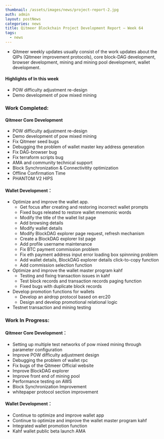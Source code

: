 ```yaml
---
thumbnail: /assets/images/news/project-report-2.jpg
auth: admin
layout: postNews
categories: news
title: Qitmeer Blockchain Project Development Report — Week 64
tags:
  - news
---
```


* Qitmeer weekly updates usually consist of the work updates about the QIPs (Qitmeer improvement protocols), core block-DAG development, browser development, mining and mining pool development, wallet development.
#### Highlights of In this week
* POW difficulty adjustment re-design
* Demo development of pow mixed mining

### Work Completed:
#### Qitmeer Core Development
* POW difficulty adjustment re-design
* Demo development of pow mixed mining
* Fix Qitmeer seed bugs
* Debugging the problem of wallet master key address generation
* Fix DAG-browser bug  
* Fix terraform scripts bug
* AMA and community technical support
* Block Synchronization & Connectivitity optimization
* Offline Confirmation Time
* PHANTOM V2 HIPS

#### Wallet Development：
* Optimize and improve the wallet app.
  - Get focus after creating and restoring incorrect wallet prompts
  - Fixed bugs releated to restore wallet mnemonic words
  - Modify the title of the wallet list page
  - Add browsing details
  - Modify wallet details
  - Modify BlockDAG explorer page request, refresh mechanism
  - Create a BlockDAG explorer list page
  - Add profile username maintenance
  - Fix BTC payment commission problem
  - Fix eth payment address input error loading box spinnning problem
  - Add wallet details, BlockDAG explorer details click-to-copy function
  - Add commission selection function
* Optimize and improve the wallet master program kahf
  - Testing and fixing transaction issues in kahf
  - Test block records and transaction records paging function
  - Fixed bugs with duplicate block records
* Develop promotion functions for wallets
  - Develop an airdrop protocol based on erc20
  - Design and develop promotional relational logic
* Testnet transaction and mining testing

### Work In Progress:
#### Qitmeer Core Development：
* Setting up multiple test networks of pow mixed mining through parameter configuration
* Improve POW difficulty adjustment design
* Debugging the problem of wallet rpc
* Fix bugs of the Qitmeer Official website 
* Improve BlockDAG explorer
* Improve front end of mining pool
* Performance testing on AWS
* Block Synchronization Improvement
* whitepaper protocol section improvement

#### Wallet Development：
* Continue to optimize and improve wallet app
* Continue to optimize and improve the wallet master program kahf
* Integrated wallet promotion function
* Kahf wallet public beta launch AMA